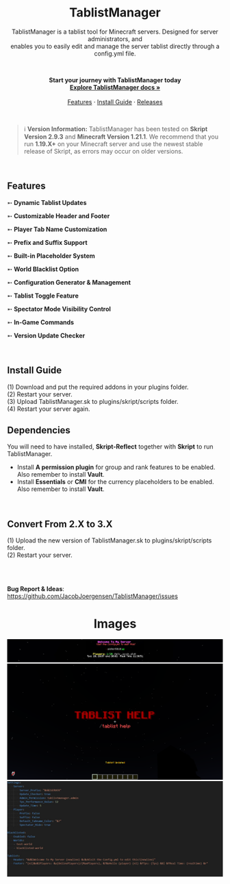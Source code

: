 <h1 align="center">TablistManager</h1>
<p align="center">TablistManager is a tablist tool for Minecraft servers. Designed for server administrators, and <br> enables you to easily edit and manage the server tablist directly through a config.yml file.</p> <br>


<p align="center">
      <strong>Start your journey with TablistManager today</strong>
      <br>
      <a href="https://jacobjoergensen.gitbook.io/tablistmanager/"><strong>Explore TablistManager docs »</strong></a>
      <br>
      <br>
      <a href="#features">Features</a>
      ·
      <a href="#install-guide">Install Guide</a>
      ·
      <a href="https://github.com/JacobJoergensen/TablistManager/releases">Releases</a>
</p>

<br>

> :information_source: **Version Information:** TablistManager has been tested on **Skript Version 2.9.3** and **Minecraft Version 1.21.1**. We recommend that you run **1.19.X+** on your Minecraft server and use the newest stable release of Skript, as errors may occur on older versions.

<br>

## Features
➵ **Dynamic Tablist Updates**

➵ **Customizable Header and Footer**

➵ **Player Tab Name Customization**

➵ **Prefix and Suffix Support**

➵ **Built-in Placeholder System**

➵ **World Blacklist Option**

➵ **Configuration Generator & Management**

➵ **Tablist Toggle Feature**

➵ **Spectator Mode Visibility Control**

➵ **In-Game Commands**

➵ **Version Update Checker**

<br>

## Install Guide
(1) Download and put the required addons in your plugins folder.<br>
(2) Restart your server. <br>
(3) Upload TablistManager.sk to plugins/skript/scripts folder. <br>
(4) Restart your server again.
<br>

## Dependencies
You will need to have installed, <strong>Skript-Reflect</strong> together with <strong>Skript</strong> to run TablistManager.
- Install <strong>A permission plugin</strong> for group and rank features to be enabled. Also remember to install <strong>Vault</strong>.
- Install <strong>Essentials</strong> or <strong>CMI</strong> for the currency placeholders to be enabled. Also remember to install <strong>Vault</strong>.

<br>

## Convert From 2.X to 3.X
(1) Upload the new version of TablistManager.sk to plugins/skript/scripts folder. <br>
(2) Restart your server.

<br>

<br>**Bug Report & Ideas**: https://github.com/JacobJoergensen/TablistManager/issues

<h1 align="center">Images</h1>

![alt text](https://github.com/JacobJoergensen/TablistManager/blob/main/img/tablistm-showcase2.jpg?raw=true)
![alt text](https://github.com/JacobJoergensen/TablistManager/blob/main/img/tablistm-showcase.png?raw=true)
![alt text](https://github.com/JacobJoergensen/TablistManager/blob/main/img/tablistm-showcase4.jpg?raw=true)

